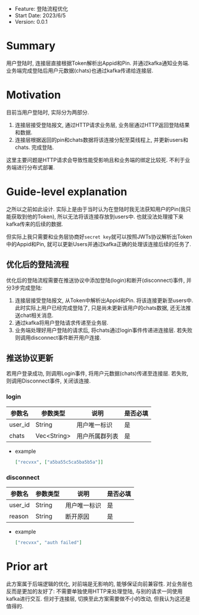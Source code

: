 - Feature: 登陆流程优化
- Start Date: 2023/6/5
- Version: 0.0.1
# Summary

用户登陆时, 连接层直接根据Token解析出Appid和Pin. 并通过kafka通知业务端. 业务端完成登陆后用户元数据(chats)也通过kafka传递给连接层.

# Motivation

目前当用户登陆时, 实际分为两部分.

1. 连接层接受登陆报文, 通过HTTP请求业务层, 业务层通过HTTP返回登陆结果和数据.
2. 连接层根据返回的pin和chats数据将该连接分配至莫线程上, 并更新users和chats. 完成登陆.

这里主要问题是HTTP请求会导致性能受影响且和业务端的绑定比较死. 不利于业务端进行分布式部署.

# Guide-level explanation

之所以之前如此设计. 实际上是由于当时认为在登陆时我无法获知用户的Pin(我只能获取到他的Token), 所以无法将该连接存放到users中. 也就没法处理接下来kafka传来的后续的数据.

但实际上我只需要和业务层协商好`secret key`就可以按照JWTs协议解析出Token中的Appid和Pin, 就可以更新Users并通过kafka正确的处理该连接后续的任务了.

## 优化后的登陆流程

优化后的登陆流程需要在推送协议中添加登陆(login)和断开(disconnect)事件, 并分3步完成登陆:

1. 连接层接受登陆报文, 从Token中解析出Appid和Pin. 将该连接更新至users中. 此时实际上用户已经完成登陆了, 只是尚未更新该用户的chats数据, 还无法推送chat相关消息.
2. 通过kafka将用户登陆请求传递至业务层.
3. 业务端处理好用户登陆的请求后, 将chats通过login事件传递进连接层. 若失败则调用disconnect事件断开用户连接.

## 推送协议更新
若用户登录成功, 则调用Login事件, 将用户元数据(chats)传递至连接层. 若失败, 则调用Disconnect事件, 关闭该连接.

### login

| 参数名  | 参数类型      | 说明           | 是否必填 |
| ------- | ------------- | -------------- | -------- |
| user_id | String        | 用户唯一标识   | 是       |
| chats   | Vec\<String\> | 用户所属群列表 | 是       |

- example

    ```json
    ["recvxx", ["a5ba55c5ca5ba5b5a"]]
    ```

### disconnect

| 参数名  | 参数类型 | 说明         | 是否必填 |
| ------- | -------- | ------------ | -------- |
| user_id | String   | 用户唯一标识 | 是       |
| reason  | String   | 断开原因     | 是       |

- example

    ```json
    ["recvxx", "auth failed"]
    ```

# Prior art

此方案属于后端逻辑的优化, 对前端是无影响的, 能够保证向前兼容性. 对业务层也反而是更加的友好了: 不需要单独使用HTTP来处理登陆, 与别的请求一同使用kafka进行交互.
但对于连接层, 切换至此方案需要做不小的改动, 但我认为这还是值得的.
